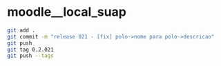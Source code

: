 # moodle__local_suap

```bash
git add .
git commit -m "release 021 - [fix] polo->nome para polo->descricao"
git push
git tag 0.2.021
git push --tags
```